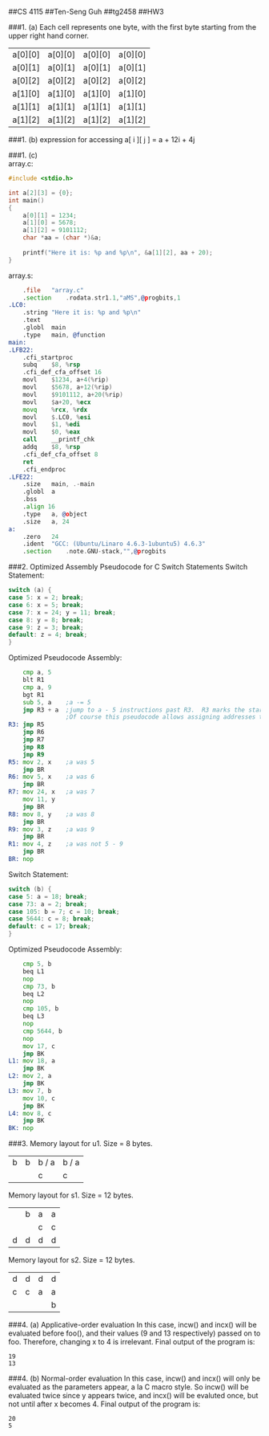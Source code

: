 ##CS 4115
##Ten-Seng Guh
##tg2458
##HW3


###1. (a) 
Each cell represents one byte, with the first byte starting from the upper right hand corner.

|||||
| ------------- |-------------| -----|----- | 
| a[0][0] | a[0][0] | a[0][0] | a[0][0]
| a[0][1] | a[0][1] | a[0][1] | a[0][1]
| a[0][2] | a[0][2] | a[0][2] | a[0][2]
| a[1][0] | a[1][0] | a[1][0] | a[1][0]
| a[1][1] | a[1][1] | a[1][1] | a[1][1]
| a[1][2] | a[1][2] | a[1][2] | a[1][2]

###1. (b)
expression for accessing a[ i ][ j ] = a + 12i + 4j

###1. (c)  
array.c:
```c
#include <stdio.h>

int a[2][3] = {0};
int main()
{
	a[0][1] = 1234;
	a[1][0] = 5678;
	a[1][2] = 9101112;
	char *aa = (char *)&a;
	
	printf("Here it is: %p and %p\n", &a[1][2], aa + 20);
}
```

array.s:
```asm
	.file	"array.c"
	.section	.rodata.str1.1,"aMS",@progbits,1
.LC0:
	.string	"Here it is: %p and %p\n"
	.text
	.globl	main
	.type	main, @function
main:
.LFB22:
	.cfi_startproc
	subq	$8, %rsp
	.cfi_def_cfa_offset 16
	movl	$1234, a+4(%rip)
	movl	$5678, a+12(%rip)
	movl	$9101112, a+20(%rip)
	movl	$a+20, %ecx
	movq	%rcx, %rdx
	movl	$.LC0, %esi
	movl	$1, %edi
	movl	$0, %eax
	call	__printf_chk
	addq	$8, %rsp
	.cfi_def_cfa_offset 8
	ret
	.cfi_endproc
.LFE22:
	.size	main, .-main
	.globl	a
	.bss
	.align 16
	.type	a, @object
	.size	a, 24
a:
	.zero	24
	.ident	"GCC: (Ubuntu/Linaro 4.6.3-1ubuntu5) 4.6.3"
	.section	.note.GNU-stack,"",@progbits
```



###2. Optimized Assembly Pseudocode for C Switch Statements
Switch Statement:
```c
switch (a) {
case 5: x = 2; break;
case 6: x = 5; break;
case 7: x = 24; y = 11; break;
case 8: y = 8; break;
case 9: z = 3; break;
default: z = 4; break;
}
```
Optimized Pseudocode Assembly:
```asm
	cmp a, 5
	blt R1
	cmp a, 9
	bgt R1
	sub 5, a	;a -= 5
	jmp R3 + a	;jump to a - 5 instructions past R3.  R3 marks the start of the jump table.	  
				;Of course this pseudocode allows assigning addresses to labels.
R3:	jmp R5		
	jmp R6
	jmp R7
	jmp R8
	jmp R9
R5:	mov 2, x	;a was 5
	jmp BR
R6:	mov 5, x	;a was 6
	jmp BR
R7:	mov 24, x	;a was 7
	mov 11, y
	jmp BR
R8:	mov 8, y	;a was 8
	jmp BR
R9:	mov 3, z	;a was 9
	jmp BR
R1:	mov 4, z	;a was not 5 - 9
	jmp BR
BR:	nop
```


Switch Statement:
```c
switch (b) {
case 5: a = 18; break;
case 73: a = 2; break;
case 105: b = 7; c = 10; break;
case 5644: c = 8; break;
default: c = 17; break;
}
```
Optimized Pseudocode Assembly:
```asm
	cmp 5, b
	beq L1
	nop
	cmp 73, b
	beq L2
	nop
	cmp 105, b
	beq L3
	nop
	cmp 5644, b
	nop
	mov 17, c
	jmp BK
L1:	mov 18, a
	jmp BK
L2:	mov 2, a
	jmp BK
L3:	mov 7, b
	mov 10, c
	jmp BK
L4:	mov 8, c
	jmp BK
BK:	nop
```



###3. 
Memory layout for u1. Size = 8 bytes.

|||||
| ------------- |-------------| -----|----- | 
| b | b | b / a | b / a 
|   |  | c | c 
  
Memory layout for s1. Size = 12 bytes.

|||||
| ------------- |-------------| -----|----- | 
| | b | a |  a 
|  |  | c | c 
|d | d | d | d 

Memory layout for s2. Size = 12 bytes.

|||||
| ------------- |-------------| -----|----- | 
|d | d | d |  d
| c  | c | a | a 
| |  |  | b 



###4. (a) Applicative-order evaluation
In this case, incw() and incx() will be evaluated before foo(), and their values (9 and 13 respectively) passed on to foo.  Therefore, changing x to 4 is irrelevant.  Final output of the program is:
```
19
13
```

###4. (b) Normal-order evaluation
In this case, incw() and incx() will only be evaluated as the parameters appear, a la C macro style.  So incw() will be evaluated twice since y appears twice, and incx() will be evaluted once, but not until after x becomes 4.  Final output of the program is:
```
20
5
```
